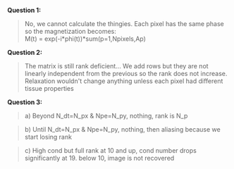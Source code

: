 **Question 1:**
> No, we cannot calculate the thingies. Each pixel has the same phase so the magnetization becomes: <br/> M(t) =  exp(-i\*phi(t))\*sum(p=1,Npixels,Ap)

**Question 2:**
> The matrix is still rank deficient... We add rows but they are not linearly independent from the previous so the rank does not increase. Relaxation wouldn't change anything unless each pixel had different tissue properties

**Question 3:**
> a) Beyond N_dt=N_px & Npe=N_py, nothing, rank is N_p

> b) Until N_dt=N_px & Npe=N_py, nothing, then aliasing because we start losing rank

> c) High cond but full rank at 10 and up, cond number drops significantly at 19. below 10, image is not recovered
